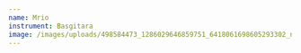 ```yaml
---
name: Mrio
instrument: Basgitara
image: /images/uploads/498584473_1286029646859751_6418061698605293302_n.jpg
---
```

